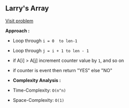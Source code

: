 ## Larry's Array

[Visit problem](https://www.hackerrank.com/challenges/larrys-array/problem)

**Approach :**<br>

-   Loop through `i = 0  to len-1`
-   Loop through `j = i + 1 to len - 1`
-   if A[i] > A[j] increment counter value by `1`, and so on
-   if counter is event then return "YES" else "NO"

-   **Complexity Analysis :**<br>
-   Time-Complexity: `O(n^n)`
-   Space-Complexity: `O(1)`
